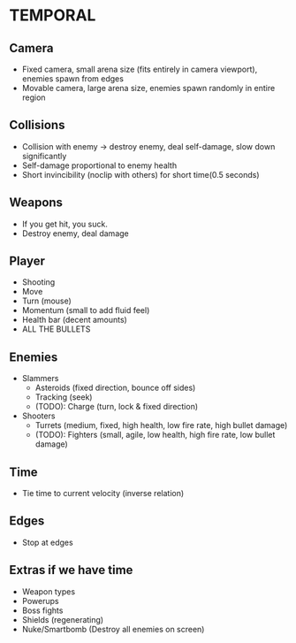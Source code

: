 TEMPORAL
========

## Camera
- Fixed camera, small arena size (fits entirely in camera viewport), enemies spawn from edges
- Movable camera, large arena size, enemies spawn randomly in entire region

## Collisions
- Collision with enemy -> destroy enemy, deal self-damage, slow down significantly
- Self-damage proportional to enemy health
- Short invincibility (noclip with others) for short time(0.5 seconds)

## Weapons
- If you get hit, you suck.
- Destroy enemy, deal damage

## Player
- Shooting
- Move
- Turn (mouse)
- Momentum (small to add fluid feel)
- Health bar (decent amounts)
- ALL THE BULLETS

## Enemies
- Slammers
  - Asteroids (fixed direction, bounce off sides)
  - Tracking (seek) 
  - (TODO): Charge (turn, lock & fixed direction)
- Shooters
  - Turrets (medium, fixed, high health, low fire rate, high bullet damage)
  - (TODO): Fighters (small, agile, low health, high fire rate, low bullet damage)

## Time
- Tie time to current velocity (inverse relation)

## Edges
- Stop at edges

Extras if we have time
----------------------
- Weapon types
- Powerups
- Boss fights
- Shields (regenerating)
- Nuke/Smartbomb (Destroy all enemies on screen)
